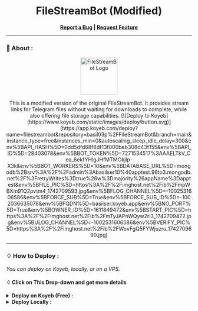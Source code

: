<h1 align="center">FileStreamBot (Modified)</h1>
<p align="center">
  <a href="https://github.com/basil03p/FileStreamBot">
  </a>
</p>  
  <p align="center">
    <b>
      <a href="https://github.com/basil03p/FileStreamBot/issues">Report a Bug</a>
      |
      <a href="https://github.com/basil03p/FileStreamBot/issues">Request Feature</a>
    </b>
  </p>

---

### 🍁 About :

<p align="center">
    <a href="https://github.com/basil03p/FileStreamBot">
        <img src="https://i.ibb.co/ZJzJ9Hq/link-3x.png" height="100" width="100" alt="FileStreamBot Logo">
    </a>
</p>
<p align='center'>
  This is a modified version of the original FileStreamBot. It provides stream links for Telegram files without waiting for downloads to complete, while also offering file storage capabilities.
  [![Deploy to Koyeb](https://www.koyeb.com/static/images/deploy/button.svg)](https://app.koyeb.com/deploy?name=filestreambot&repository=basil03p%2FFileStreamBot&branch=main&instance_type=free&instances_min=0&autoscaling_sleep_idle_delay=300&env%5BAPI_HASH%5D=0dd5dfd68f8df13f000beb308d43f155&env%5BAPI_ID%5D=28403078&env%5BBOT_TOKEN%5D=7271534517%3AAAELTkV_Cea_6ekfYHlgJHfMTMOkjlp-X3k&env%5BBOT_WORKERS%5D=10&env%5BDATABASE_URL%5D=mongodb%2Bsrv%3A%2F%2Fadmin%3Abasilser10%40apptest.98to3.mongodb.net%2F%3FretryWrites%3Dtrue%26w%3Dmajority%26appName%3Dapptest&env%5BFILE_PIC%5D=https%3A%2F%2Fimghost.net%2Fib%2FmpWBXm91Q2pvtm4_1742709593.jpg&env%5BFLOG_CHANNEL%5D=-1002531606586&env%5BFORCE_SUB%5D=True&env%5BFORCE_SUB_ID%5D=-1002036635078&env%5BFQDN%5D=basilser.koyeb.app&env%5BNO_PORT%5D=True&env%5BOWNER_ID%5D=1611849472&env%5BSTART_PIC%5D=https%3A%2F%2Fimghost.net%2Fib%2FmTyJAPnWQyw2ri3_1742709472.jpg&env%5BULOG_CHANNEL%5D=-1002531606586&env%5BVERIFY_PIC%5D=https%3A%2F%2Fimghost.net%2Fib%2FWovFgQ5FYWjuzru_1742709690.jpg)
</p>

---

### ♢ How to Deploy :

<i>You can deploy on Koyeb, locally, or on a VPS.</i>

#### ♢ Click on This Drop-down and get more details

<details>
  <summary><b>Deploy on Koyeb (Free) :</b></summary>

- Fork this repository.
- Click on the button below to deploy easily.

  [![Deploy to Koyeb](https://deploy.koyeb.app/deploy-button.svg)](https://app.koyeb.com/deploy?type=git&repository=https://github.com/basil03p/FileStreamBot)

- Follow the instructions in Koyeb to set up your bot.
- Go to the <a href="#mandatory-vars">variables tab</a> for more info on setting up environmental variables.

</details>

<details>
  <summary><b>Deploy Locally :</b></summary>

```sh
git clone https://github.com/basil03p/FileStreamBot
cd FileStreamBot
python3 -m venv ./venv
. ./venv/bin/activate
pip install -r requirements.txt
python3 -m FileStream
